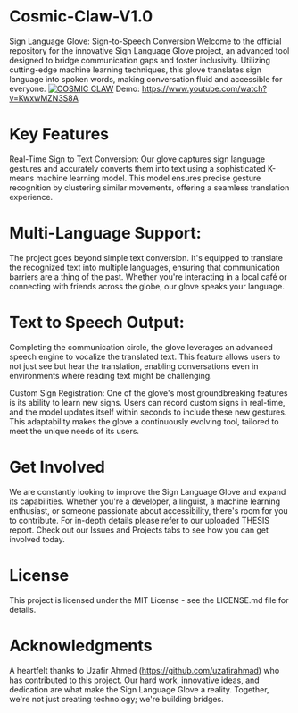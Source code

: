# Cosmic-Claw-V1.0
Sign Language Glove: Sign-to-Speech Conversion
Welcome to the official repository for the innovative Sign Language Glove project, an advanced tool designed to bridge communication gaps and foster inclusivity. Utilizing cutting-edge machine learning techniques, this glove translates sign language into spoken words, making conversation fluid and accessible for everyone.
[![COSMIC CLAW](http://img.youtube.com/vi/KwxwMZN3S8A/0.jpg)](http://www.youtube.com/watch?v=KwxwMZN3S8A "COSMIC CLAW")
Demo: https://www.youtube.com/watch?v=KwxwMZN3S8A
# Key Features
Real-Time Sign to Text Conversion: Our glove captures sign language gestures and accurately converts them into text using a sophisticated K-means machine learning model. This model ensures precise gesture recognition by clustering similar movements, offering a seamless translation experience.

# Multi-Language Support: 
The project goes beyond simple text conversion. It's equipped to translate the recognized text into multiple languages, ensuring that communication barriers are a thing of the past. Whether you're interacting in a local café or connecting with friends across the globe, our glove speaks your language.

# Text to Speech Output: 
Completing the communication circle, the glove leverages an advanced speech engine to vocalize the translated text. This feature allows users to not just see but hear the translation, enabling conversations even in environments where reading text might be challenging.

Custom Sign Registration: One of the glove's most groundbreaking features is its ability to learn new signs. Users can record custom signs in real-time, and the model updates itself within seconds to include these new gestures. This adaptability makes the glove a continuously evolving tool, tailored to meet the unique needs of its users.

# Get Involved
We are constantly looking to improve the Sign Language Glove and expand its capabilities. Whether you're a developer, a linguist, a machine learning enthusiast, or someone passionate about accessibility, there's room for you to contribute. For in-depth details please refer to our uploaded THESIS report. Check out our Issues and Projects tabs to see how you can get involved today.
# License
This project is licensed under the MIT License - see the LICENSE.md file for details.

# Acknowledgments
A heartfelt thanks to Uzafir Ahmed (https://github.com/uzafirahmad) who has contributed to this project. Our hard work, innovative ideas, and dedication are what make the Sign Language Glove a reality. Together, we're not just creating technology; we're building bridges.
